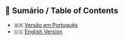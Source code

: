 <h2>📑 Sumário / Table of Contents</h2>

- 🇧🇷 [Versão em Português](#versão-em-português)
- 🇺🇸 [English Version](#english-version)
